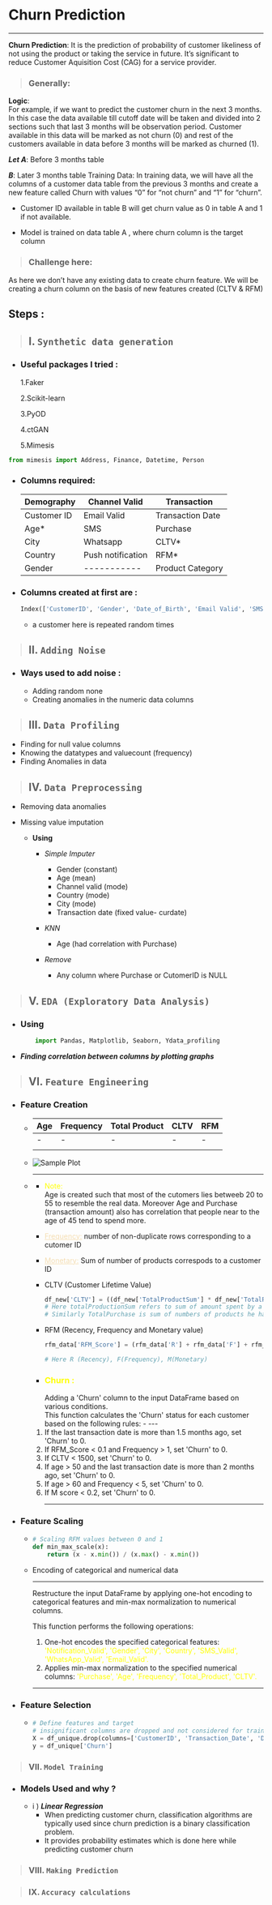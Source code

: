 # Churn Prediction
---

**Churn Prediction**: It is the prediction of probability of customer likeliness of not using the product or taking the service in future. It’s significant to reduce Customer Aquisition Cost (CAG) for a service provider. 

> ### Generally: 

**Logic**:  
For example, if we want to predict the customer churn in the next 3 months. In this case the data available till cutoff date will be taken and divided into 2 sections such that last 3 months will be observation period. Customer available in this data will be marked as not churn (0) and rest of the customers available in data before 3 months will be marked as churned (1).  

***Let A***: Before 3 months table 

***B***: Later 3 months table 
Training Data: In training data, we will have all the columns of a customer data table from the previous 3 months and create a new feature called Churn with values “0” for “not churn” and “1” for “churn”. 

- Customer ID available in table B will get churn value as 0 in table A and 1 if not available. 

- Model is trained on data table A , where churn column is the target column 

> ### Challenge here:
As here we don’t have any existing data to create churn feature. We will be creating a churn column on the basis of new features created (CLTV & RFM) 




## Steps :  

> ## I. `Synthetic data generation` 

- ### Useful packages I tried :             

    1.Faker 

    2.Scikit-learn 

    3.PyOD 

    4.ctGAN 

    5.Mimesis   
```python
from mimesis import Address, Finance, Datetime, Person 
```
- ### Columns required: 

    | Demography | Channel Valid | Transaction |
    |---------------|---------------|------------|
    | Customer ID | Email Valid |Transaction Date |
    | Age* |SMS|Purchase |
    | City |Whatsapp |CLTV*|
    |Country|Push notification |RFM* |
    |Gender |-----------|Product Category|

- ### Columns created at first are : 

    ```python
    Index(['CustomerID', 'Gender', 'Date_of_Birth', 'Email Valid', 'SMS Valid', 'WhatsApp Valid', 'Push Notification', 'City', 'Country', 'Product Category', 'Transaction Date', 'Purchase'], dtype='object') 
    ```
    - a customer here is repeated random times 

> ## II. `Adding Noise` 

- ### Ways used to add noise : 

    - Adding random none 
    - Creating anomalies in  the numeric data columns 

> ## III. `Data Profiling`         

- Finding for null value columns 
- Knowing the datatypes and valuecount (frequency) 
- Finding Anomalies in data 

> ## IV. `Data Preprocessing` 

- Removing data anomalies  
- Missing value imputation 

    - **Using**

        - *Simple Imputer* 
            - Gender (constant)
            - Age (mean)
            - Channel valid (mode)
            - Country (mode)
            - City (mode)
            - Transaction date (fixed value- curdate)

        - *KNN*
            - Age (had correlation with Purchase) 
        - *Remove*
            - Any column where Purchase or CutomerID is NULL 
<!-- - Encoding of categorical and numerical data  -->

> ## V. `EDA (Exploratory Data Analysis) `

- ### Using
    ```python 
        import Pandas, Matplotlib, Seaborn, Ydata_profiling
    ```

- *****Finding correlation between columns by plotting graphs***** 

> ## VI. `Feature Engineering` 

- ### Feature Creation
    -  
        |Age|Frequency|Total Product|CLTV|RFM|
        |---|---|---|---|----|
        |-|-|-|-|-|
        ||||||

    -   ![Sample Plot](age_graph_with_outliers.png)
        
    -  _____
    
        - <span style="color:yellow">Note:</span> <br>
         Age is created such that most of the cutomers lies betweeb 20 to 55 to resemble the real data. Moreover Age and Purchase (transaction amount) also has correlation that people near to the age of 45 tend to spend more.
         
        - <u style="color:wheat">Frequency:</u> number of non-duplicate rows corresponding to a cutomer ID
        - <u style="color:wheat">Monetary:</u> Sum of number of products correspods to a customer ID

    
        - CLTV (Customer Lifetime Value)
            ```python
            df_new['CLTV'] = ((df_new['TotalProductSum'] * df_new['TotalPurchase']) / (df_new['Frequency'] ** 2)).astype(int)
            # Here totalProductionSum refers to sum of amount spent by a user, 
            # Similarly TotalPurchase is sum of numbers of products he has bought
            ```
    

        - RFM (Recency, Frequency and Monetary value)
            ```python
            rfm_data['RFM_Score'] = (rfm_data['R'] + rfm_data['F'] + rfm_data['M'])/3

            # Here R (Recency), F(Frequency), M(Monetary)

            ```
        - <h3 style="color:yellow">Churn :</h3>
            Adding a 'Churn' column to the input DataFrame based on various conditions. <br>
            This function calculates the 'Churn' status for each customer based on the following rules:
            - ---
        1. If the last transaction date is more than 1.5 months ago, set 'Churn' to 0.
        2. If RFM_Score < 0.1 and Frequency > 1, set 'Churn' to 0.
        3. If CLTV < 1500, set 'Churn' to 0.
        4. If age > 50 and the last transaction date is more than 2 months ago, set 'Churn' to 0.
        5. If age > 60 and Frequency < 5, set 'Churn' to 0.
        6. If M score < 0.2, set 'Churn' to 0.
            - ---
- ### Feature Scaling 
    - 
        ```python
        # Scaling RFM values between 0 and 1
        def min_max_scale(x):
            return (x - x.min()) / (x.max() - x.min())
        ```
    - Encoding of categorical and numerical data 

        - ---
        Restructure the input DataFrame by applying one-hot encoding to categorical features
        and min-max normalization to numerical columns.
        
        This function performs the following operations:
        1. One-hot encodes the specified categorical features: 
        <span style="color:yellow">'Notification_Valid', 'Gender', 'City', 'Country', 'SMS_Valid', 'WhatsApp_Valid', 'Email_Valid'. </span>
        2. Applies min-max normalization to the specified numerical columns: 
        <span style="color:yellow">'Purchase', 'Age', 'Frequency', 'Total_Product', 'CLTV'. </span>
        - ---

- ### Feature Selection 
    -  
        ```python
        # Define features and target
        # insignificant columns are dropped and not considered for training the model
        X = df_unique.drop(columns=['CustomerID', 'Transaction_Date', 'Date_of_Birth', 'Product_Category', 'Churn'])
        y = df_unique['Churn']
        ```
    


> ### VII. `Model Training`
- ### Models Used and why ?
    - i ) ***Linear Regression***
        - When predicting customer churn, classification algorithms are typically used since churn prediction is a binary classification problem.
        - It provides probability estimates which is done here while predicting customer churn
    
    <!-- - ii )
    - iii ) -->

> ### VIII. `Making Prediction`

> ### IX. `Accuracy calculations`
 